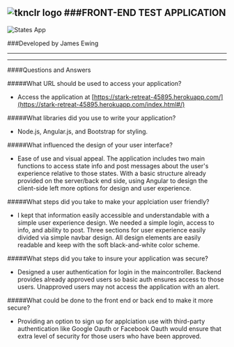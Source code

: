 ![tknclr logo](https://i.imgur.com/GPlIhNX.png)
###FRONT-END TEST APPLICATION
---
![States App](https://i.imgur.com/9jtVbjD.png)

###Developed by James Ewing

---
***

####Questions and Answers

#####What URL should be used to access your application?
* Access the application at [https://stark-retreat-45895.herokuapp.com/](https://stark-retreat-45895.herokuapp.com/index.html#/)

#####What libraries did you use to write your application?
* Node.js, Angular.js, and Bootstrap for styling.

#####What influenced the design of your user interface?
* Ease of use and visual appeal. The application includes two main functions to access state info and post messages about the user's experience relative to those states. With a basic structure already provided on the server/back end side, using Angular to design the client-side left more options for design and user experience.  

#####What steps did you take to make your applciation user friendly?
* I kept that information easily accessible and understandable with a simple user experience design. We needed a simple login, access to info, and ability to post.  Three sections for user experience easily divided via simple navbar design. All design elements are easily readable and keep with the soft black-and-white color scheme. 

#####What steps did you take to insure your application was secure?
* Designed a user authentication for login in the maincontroller. Backend provides already approved users so basic auth ensures access to those users. Unapproved users may not access the application with an alert.

#####What could be done to the front end or back end to make it more secure?
* Providing an option to sign up for applciation use with third-party authentication like Google Oauth or Facebook Oauth would ensure that extra level of security for those users who have been approved.  
